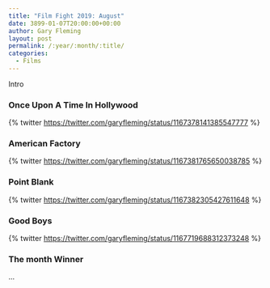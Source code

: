 ```yaml
---
title: "Film Fight 2019: August"
date: 3899-01-07T20:00:00+00:00
author: Gary Fleming
layout: post
permalink: /:year/:month/:title/
categories:
  - Films
---
```


Intro

### Once Upon A Time In Hollywood

{% twitter https://twitter.com/garyfleming/status/1167378141385547777 %}

### American Factory

{% twitter https://twitter.com/garyfleming/status/1167381765650038785 %}

### Point Blank

{% twitter https://twitter.com/garyfleming/status/1167382305427611648 %}

### Good Boys

{% twitter https://twitter.com/garyfleming/status/1167719688312373248 %}



### The month Winner

...

